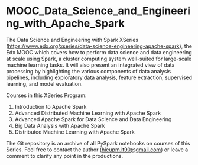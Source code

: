 # MOOC_Data_Science_and_Engineering_with_Apache_Spark
The Data Science and Engineering with Spark XSeries (https://www.edx.org/xseries/data-science-engineering-apache-spark), the Edx MOOC which covers how to perform data science and data engineering at scale using Spark, a cluster computing system well-suited for large-scale machine learning tasks. It will also present an integrated view of data processing by highlighting the various components of data analysis pipelines, including exploratory data analysis, feature extraction, supervised learning, and model evaluation.

Courses in this XSeries Program:
1. Introduction to Apache Spark
2. Advanced Distributed Machine Learning with Apache Spark
3. Advanced Apache Spark for Data Science and Data Engineering
4. Big Data Analysis with Apache Spark
5. Distributed Machine Learning with Apache Spark

The Git repository is an archive of all PySpark notebooks on courses of this Series. Feel free to contact the author (hieupm.it90@gmail.com) or leave a comment to clarify any point in the productions. 
